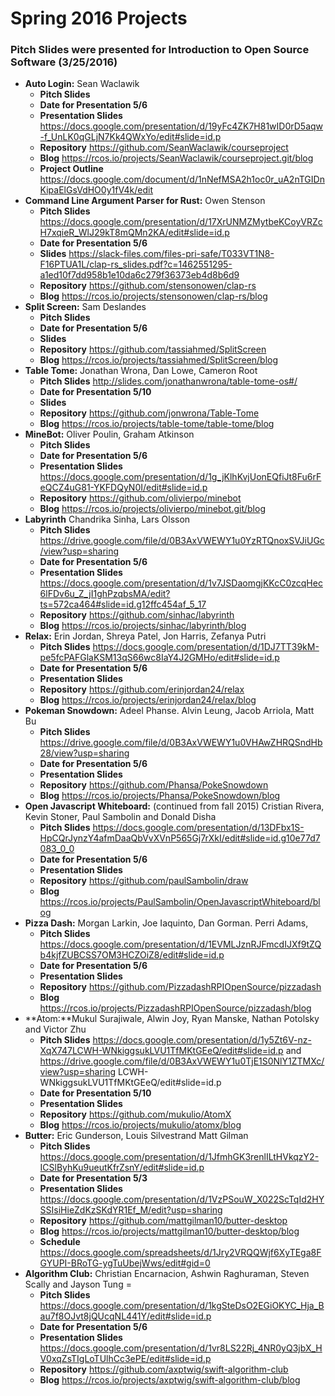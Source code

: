 # Spring 2016 Projects 
### Pitch Slides were presented for Introduction to Open Source Software (3/25/2016) 

- **Auto Login:** Sean Waclawik
  - **Pitch Slides** 
  - **Date for Presentation  5/6**
  - **Presentation Slides** https://docs.google.com/presentation/d/19yFc4ZK7H81wID0rD5aqw-f_UnLK0qGLjN7Kk4QWxYo/edit#slide=id.p
  - **Repository** https://github.com/SeanWaclawik/courseproject
  - **Blog** https://rcos.io/projects/SeanWaclawik/courseproject.git/blog
  - **Project Outline** https://docs.google.com/document/d/1nNefMSA2h1oc0r_uA2nTGIDnKipaElGsVdHO0y1fV4k/edit
- **Command Line Argument Parser for Rust:** Owen Stenson
  - **Pitch Slides** https://docs.google.com/presentation/d/17XrUNMZMytbeKCoyVRZcH7xqieR_WlJ29kT8mQMn2KA/edit#slide=id.p
  - **Date for Presentation 5/6**
  - **Slides** https://slack-files.com/files-pri-safe/T033VT1N8-F16PTUA1L/clap-rs_slides.pdf?c=1462551295-a1ed10f7dd958b1e10da6c279f36373eb4d8b6d9
  - **Repository** https://github.com/stensonowen/clap-rs
  - **Blog** https://rcos.io/projects/stensonowen/clap-rs/blog
- **Split Screen:** Sam Deslandes
  - **Pitch Slides** 
  - **Date for Presentation 5/6**
  - **Slides**
  - **Repository** https://github.com/tassiahmed/SplitScreen
  - **Blog** https://rcos.io/projects/tassiahmed/SplitScreen/blog
- **Table Tome:** Jonathan Wrona, Dan Lowe, Cameron Root
  - **Pitch Slides** http://slides.com/jonathanwrona/table-tome-os#/
  - **Date for Presentation 5/10**
  - **Slides**
  - **Repository** https://github.com/jonwrona/Table-Tome
  - **Blog** https://rcos.io/projects/table-tome/table-tome/blog
- **MineBot:** Oliver Poulin, Graham Atkinson 
  - **Pitch Slides** 
  - **Date for Presentation 5/6**
  - **Presentation Slides** https://docs.google.com/presentation/d/1g_jKlhKvjUonEQfiJt8Fu6rFeQCZ4uG81-YKFDQyN0I/edit#slide=id.p
  - **Repository** https://github.com/olivierpo/minebot
  - **Blog** https://rcos.io/projects/olivierpo/minebot.git/blog
- **Labyrinth** Chandrika Sinha, Lars Olsson
  - **Pitch Slides** https://drive.google.com/file/d/0B3AxVWEWY1u0YzRTQnoxSVJiUGc/view?usp=sharing
  - **Date for Presentation 5/6**
  - **Presentation Slides** https://docs.google.com/presentation/d/1v7JSDaomgjKKcC0zcqHec6lFDv6u_Z_jI1ghPzqbsMA/edit?ts=572ca464#slide=id.g12ffc454af_5_17
  - **Repository** https://github.com/sinhac/labyrinth
  - **Blog** https://rcos.io/projects/sinhac/labyrinth/blog
- **Relax:** Erin Jordan, Shreya Patel, Jon Harris, Zefanya Putri 
  - **Pitch Slides** https://docs.google.com/presentation/d/1DJ7TT39kM-pe5fcPAFGlaKSM13qS66wc8IaY4J2GMHo/edit#slide=id.p
  - **Date for Presentation 5/6**
  - **Presentation Slides** 
  - **Repository** https://github.com/erinjordan24/relax
  - **Blog** https://rcos.io/projects/erinjordan24/relax/blog
- **Pokeman Snowdown:** Adeel Phanse. Alvin Leung, Jacob Arriola, Matt Bu 
  - **Pitch Slides** https://drive.google.com/file/d/0B3AxVWEWY1u0VHAwZHRQSndHb28/view?usp=sharing
  - **Date for Presentation 5/6**
  - **Presentation Slides** 
  - **Repository** https://github.com/Phansa/PokeSnowdown
  - **Blog** https://rcos.io/projects/Phansa/PokeSnowdown/blog
- **Open Javascript Whiteboard:** (continued from fall 2015) Cristian Rivera, Kevin Stoner, Paul Sambolin and Donald Disha 
  - **Pitch Slides** https://docs.google.com/presentation/d/13DFbx1S-HpCQrJynzY4afmDaaQbVvXVnP565Gj7rXkI/edit#slide=id.g10e77d7083_0_0
  - **Date for Presentation 5/6**
  - **Presentation Slides**
  - **Repository** https://github.com/paulSambolin/draw
  - **Blog** https://rcos.io/projects/PaulSambolin/OpenJavascriptWhiteboard/blog
- **Pizza Dash:** Morgan Larkin, Joe Iaquinto, Dan Gorman. Perri Adams, 
  - **Pitch Slides** https://docs.google.com/presentation/d/1EVMLJznRJFmcdIJXf9tZQb4kjfZUBCSS7OM3HCZOiZ8/edit#slide=id.p 
  - **Date for Presentation 5/6**
  - **Presentation Slides**
  - **Repository** https://github.com/PizzadashRPIOpenSource/pizzadash
  - **Blog** https://rcos.io/projects/PizzadashRPIOpenSource/pizzadash/blog
- **Atom:**Mukul Surajiwale, Alwin Joy, Ryan Manske, Nathan Potolsky and Victor Zhu 
  - **Pitch Slides** https://docs.google.com/presentation/d/1y5Zt6V-nz-XqX747LCWH-WNkiggsukLVU1TfMKtGEeQ/edit#slide=id.p and https://drive.google.com/file/d/0B3AxVWEWY1u0TjE1S0NlY1ZTMXc/view?usp=sharing
LCWH-WNkiggsukLVU1TfMKtGEeQ/edit#slide=id.p
  - **Date for Presentation 5/10**
  - **Presentation Slides** 
  - **Repository** https://github.com/mukulio/AtomX
  - **Blog** https://rcos.io/projects/mukulio/atomx/blog
- **Butter:** Eric Gunderson, Louis Silvestrand Matt Gilman
  - **Pitch Slides** https://docs.google.com/presentation/d/1JfmhGK3renlILtHVkqzY2-ICSlByhKu9ueutKfrZsnY/edit#slide=id.p
  - **Date for Presentation 5/3**
  - **Presentation Slides** https://docs.google.com/presentation/d/1VzPSouW_X022ScTqId2HYSSIsiHieZdKzSKdYR1Ef_M/edit?usp=sharing
  -  **Repository** https://github.com/mattgilman10/butter-desktop
  -  **Blog** https://rcos.io/projects/mattgilman10/butter-desktop/blog
  -  **Schedule**  https://docs.google.com/spreadsheets/d/1Jry2VRQQWjf6XyTEga8FGYUPI-BRoTG-ygTuUbejWws/edit#gid=0
- **Algorithm Club:** Christian Encarnacion, Ashwin Raghuraman, Steven Scally and Jayson Tung =
  - **Pitch Slides** https://docs.google.com/presentation/d/1kgSteDsO2EGiOKYC_Hja_Bau7f8OJvt8jQUcqNL441Y/edit#slide=id.p
  - **Date for Presentation 5/6**
  - **Presentation Slides** https://docs.google.com/presentation/d/1vr8LS22Rj_4NR0yQ3jbX_HV0xqZsTIgLoTUlhCc3ePE/edit#slide=id.p
  - **Repository** https://github.com/axptwig/swift-algorithm-club
  - **Blog** https://rcos.io/projects/axptwig/swift-algorithm-club/blog
